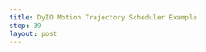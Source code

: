 ```yaml
---
title: DyIO Motion Trajectory Scheduler Example
step: 39
layout: post
---
```


<script src='https://gist.github.com/madhephaestus/1a96940ed975ad8faa1e.js'></script>